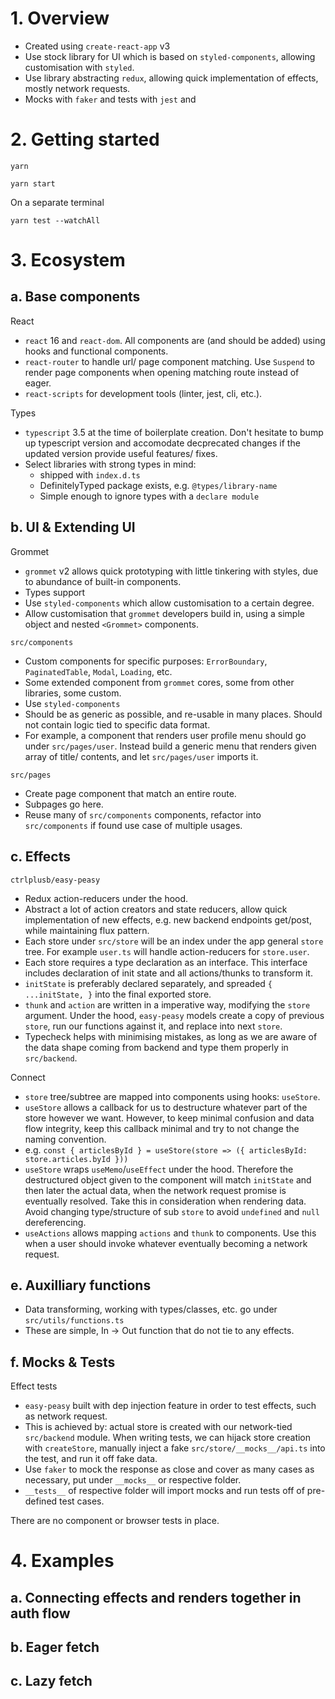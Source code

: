 # 1. Overview
- Created using `create-react-app` v3
- Use stock library for UI which is based on `styled-components`, allowing customisation with `styled`.
- Use library abstracting `redux`, allowing quick implementation of effects, mostly network requests.
- Mocks with `faker` and tests with `jest` and

# 2. Getting started
`yarn`

`yarn start`

On a separate terminal

`yarn test --watchAll`

# 3. Ecosystem
## a. Base components
React
- `react` 16 and `react-dom`. All components are (and should be added) using hooks and functional components.
- `react-router` to handle url/ page component matching. Use `Suspend` to render page components when opening matching route instead of eager.
- `react-scripts` for development tools (linter, jest, cli, etc.).

Types
- `typescript` 3.5 at the time of boilerplate creation. Don't hesitate to bump up typescript version and accomodate decprecated changes if the updated version provide useful features/ fixes.
- Select libraries with strong types in mind:
  - shipped with `index.d.ts`
  - DefinitelyTyped package exists, e.g. `@types/library-name`
  - Simple enough to ignore types with a `declare module`

## b. UI & Extending UI
Grommet
- `grommet` v2 allows quick prototyping with little tinkering with styles, due to abundance of built-in components.
- Types support
- Use `styled-components` which allow customisation to a certain degree.
- Allow customisation that `grommet` developers build in, using a simple object and nested `<Grommet>` components.

`src/components`
- Custom components for specific purposes: `ErrorBoundary`, `PaginatedTable`, `Modal`, `Loading`, etc.
- Some extended component from `grommet` cores, some from other libraries, some custom.
- Use `styled-components`
- Should be as generic as possible, and re-usable in many places. Should not contain logic tied to specific data format.
- For example, a component that renders user profile menu should go under `src/pages/user`. Instead build a generic menu that renders given array of title/ contents, and let `src/pages/user` imports it.

`src/pages`
- Create page component that match an entire route.
- Subpages go here.
- Reuse many of `src/components` components, refactor into `src/components` if found use case of multiple usages.

## c. Effects
`ctrlplusb/easy-peasy`
- Redux action-reducers under the hood.
- Abstract a lot of action creators and state reducers, allow quick implementation of new effects, e.g. new backend endpoints get/post, while maintaining flux pattern.
- Each store under `src/store` will be an index under the app general `store` tree. For example `user.ts` will handle action-reducers for `store.user`.
- Each store requires a type declaration as an interface. This interface includes declaration of init state and all actions/thunks to transform it.
- `initState` is preferably declared separately, and spreaded `{ ...initState, }` into the final exported store.
- `thunk` and `action` are written in a imperative way, modifying the `store` argument. Under the hood, `easy-peasy` models create a copy of previous `store`, run our functions against it, and replace into next `store`.
- Typecheck helps with minimising mistakes, as long as we are aware of the data shape coming from backend and type them properly in `src/backend`.

Connect
- `store` tree/subtree are mapped into components using hooks: `useStore`.
- `useStore` allows a callback for us to destructure whatever part of the store however we want. However, to keep minimal confusion and data flow integrity, keep this callback minimal and try to not change the naming convention.
- e.g. `const { articlesById } = useStore(store => ({ articlesById: store.articles.byId }))`
- `useStore` wraps `useMemo`/`useEffect` under the hood. Therefore the destructured object given to the component will match `initState` and then later the actual data, when the network request promise is eventually resolved. Take this in consideration when rendering data. Avoid changing type/structure of sub `store` to avoid `undefined` and `null` dereferencing.
- `useActions` allows mapping `actions` and `thunk` to components. Use this when a user should invoke whatever eventually becoming a network request.

## e. Auxilliary functions
- Data transforming, working with types/classes, etc. go under `src/utils/functions.ts`
- These are simple, In -> Out function that do not tie to any effects.

## f. Mocks & Tests
Effect tests
- `easy-peasy` built with dep injection feature in order to test effects, such as network request.
- This is achieved by: actual store is created with our network-tied `src/backend` module. When writing tests, we can hijack store creation with `createStore`, manually inject a fake `src/store/__mocks__/api.ts` into the test, and run it off fake data.
- Use `faker` to mock the response as close and cover as many cases as necessary, put under `__mocks__` or respective folder.
- `__tests__` of respective folder will import mocks and run tests off of pre-defined test cases.

There are no component or browser tests in place.

# 4. Examples
## a. Connecting effects and renders together in auth flow

## b. Eager fetch

## c. Lazy fetch

